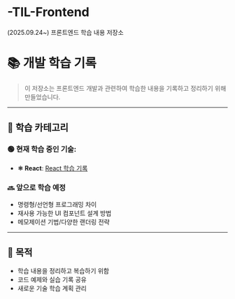# -TIL-Frontend
(2025.09.24~) 프론트엔드 학습 내용 저장소

# 📚 개발 학습 기록

> 이 저장소는 프론트엔드 개발과 관련하여 학습한 내용을 기록하고 정리하기 위해 만들었습니다.

---

## 🚀 학습 카테고리

### 🟢 현재 학습 중인 기술:
- **⚛️ React**: [React 학습 기록](./react/README.md)  

### 🔜 앞으로 학습 예정
- 명령형/선언형 프로그래밍 차이
- 재사용 가능한 UI 컴포넌트 설계 방법
- 메모제이션 기법/다양한 랜더링 전략
---

## 🎯 목적
- 학습 내용을 정리하고 복습하기 위함
- 코드 예제와 실습 기록 공유
- 새로운 기술 학습 계획 관리

